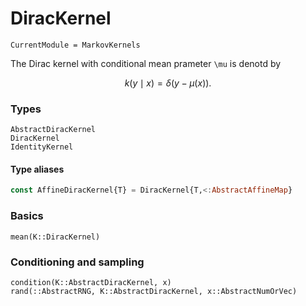 # DiracKernel

```@meta
CurrentModule = MarkovKernels
```

The Dirac kernel with conditional mean prameter  ``\mu`` is denotd by

```math
k(y\mid x) = \delta(y - \mu(x)).
```

### Types

```@docs
AbstractDiracKernel
DiracKernel
IdentityKernel
```

#### Type aliases

```julia
const AffineDiracKernel{T} = DiracKernel{T,<:AbstractAffineMap}
```

### Basics

```@docs
mean(K::DiracKernel)
```

### Conditioning and sampling

```@docs
condition(K::AbstractDiracKernel, x)
rand(::AbstractRNG, K::AbstractDiracKernel, x::AbstractNumOrVec)
```